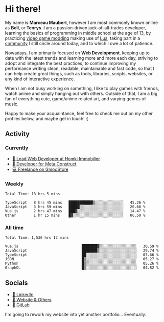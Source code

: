# Hi there!

My name is **Marceau Maubert**, however I am most commonly known online as **Bell**, or **Tenrys**. I am a passion-driven jack-of-all-trades developer, learning the basics of programming in middle school at the age of 13, by practicing [video game modding](https://garrysmod.com) making use of [Lua](https://lua.org), taking part in a [community](https://metastruct.net) I still circle around today, and to which I owe a lot of patience.

Nowadays, I am primarily focused on **Web Development**, keeping up to date with the latest trends and learning more and more each day, striving to adopt  and integrate the best practices, to continue improving my performance writing clean, readable, maintainable and fast code, so that I can help create great things, such as tools, libraries, scripts, websites, or any kind of interactive experience.

When I am not busy working on something, I like to play games with friends, watch anime and simply hanging out with others. Outside of that, I am a big fan of everything cute, game/anime related art, and varying genres of music.

Happy to make your acquaintance, feel free to check me out on my other profiles below, and maybe get in touch! :)

## Activity

### Currently

- [🏢 Lead Web Developer at Homki Immobilier](https://homki-immobilier.com)
- [🎈 Developer for Meta Construct](https://metastruct.net)
- [💻 Freelance on GmodStore](https://www.gmodstore.com/users/Tenrys)

### Weekly
<!--START_SECTION:wakaWeekly-->

```text
Total Time: 18 hrs 5 mins

TypeScript   8 hrs 45 mins   ███████████▒░░░░░░░░░░░░░   45.26 %
JavaScript   3 hrs 59 mins   █████░░░░░░░░░░░░░░░░░░░░   20.66 %
Vue.js       2 hrs 47 mins   ███▓░░░░░░░░░░░░░░░░░░░░░   14.47 %
Other        1 hr 15 mins    █▓░░░░░░░░░░░░░░░░░░░░░░░   06.50 %
```

<!--END_SECTION:wakaWeekly-->

### All time
<!--START_SECTION:wakaTotal-->

```text
Total Time: 1,530 hrs 12 mins

Vue.js                             ███████▓░░░░░░░░░░░░░░░░░   30.59 %
JavaScript                         ███████▒░░░░░░░░░░░░░░░░░   29.74 %
TypeScript                         ██░░░░░░░░░░░░░░░░░░░░░░░   07.66 %
JSON                               █▒░░░░░░░░░░░░░░░░░░░░░░░   05.27 %
Python                             █▒░░░░░░░░░░░░░░░░░░░░░░░   05.26 %
GraphQL                            █▒░░░░░░░░░░░░░░░░░░░░░░░   04.82 %
```

<!--END_SECTION:wakaTotal-->

## Socials

- [👔 LinkedIn](https://www.linkedin.com/in/marceau-maubert)
- [🔗 Website & Others](https://bell.moe)
- [🦊 GitLab](https://gitlab.com/Tenrys)

I'm going to rework my website into yet another portfolio... Eventually.
